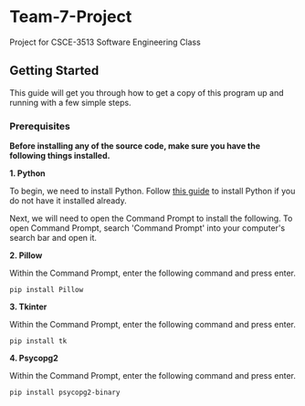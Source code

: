 # Team-7-Project
Project for CSCE-3513 Software Engineering Class

## Getting Started

This guide will get you through how to get a copy of this program up and running with a few simple steps.

### Prerequisites
**Before installing any of the source code, make sure you have the following things installed.**

**1. Python**

To begin, we need to install Python.
Follow [this guide](https://www.python.org/downloads/) to install Python if you do not have it installed already. 

Next, we will need to open the Command Prompt to install the following. To open Command Prompt, search 'Command Prompt' into your computer's search bar and open it.

**2. Pillow**

Within the Command Prompt, enter the following command and press enter.
```
pip install Pillow
```

**3. Tkinter**

Within the Command Prompt, enter the following command and press enter.
```
pip install tk
```

**4. Psycopg2**

Within the Command Prompt, enter the following command and press enter.
```
pip install psycopg2-binary
```


